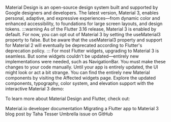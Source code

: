 Material Design is an open-source design system built
and supported by Google designers and developers.
The latest version, Material 3, enables personal,
adaptive, and expressive experiences—from dynamic color
and enhanced accessibility, to foundations for
large screen layouts, and design tokens.
:::warning
As of the Flutter 3.16 release, Material 3 is
enabled by default. For now, you can opt out
of Material 3 by setting the useMaterial3 property
to false. But be aware that the useMaterial3
property and support for Material 2
will eventually be deprecated according to
Flutter's deprecation policy.
:::
For most Flutter widgets, upgrading to Material 3
is seamless. But some widgets couldn't be
updated—entirely new implementations were needed,
such as NavigationBar.
You must make these changes to your code manually.
Until your app is entirely updated,
the UI might look or act a bit strange.
You can find the entirely new Material components by
visiting the Affected widgets page.
Explore the updated components, typography, color system,
and elevation support with the
interactive Material 3 demo:

To learn more about Material Design and Flutter,
check out:

Material.io developer documentation
Migrating a Flutter app to Material 3 blog post by Taha Tesser
Umbrella issue on GitHub
